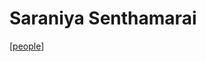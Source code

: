 # Saraniya Senthamarai

[[people]]

[//begin]: # "Autogenerated link references for markdown compatibility"
[people]: people.md "people"
[//end]: # "Autogenerated link references"

